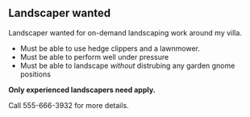 ## Landscaper wanted

Landscaper wanted for on-demand landscaping work around my villa.

* Must be able to use hedge clippers and a lawnmower.
* Must be able to perform well under pressure
* Must be able to landscape *without* distrubing any garden gnome positions

**Only experienced landscapers need apply.**

Call 555-666-3932 for more details.